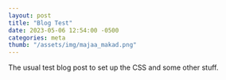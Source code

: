 ```yaml
---
layout: post
title: "Blog Test"
date: 2023-05-06 12:54:00 -0500
categories: meta
thumb: "/assets/img/majaa_makad.png"
---
```


The usual test blog post to set up the CSS and some other stuff.